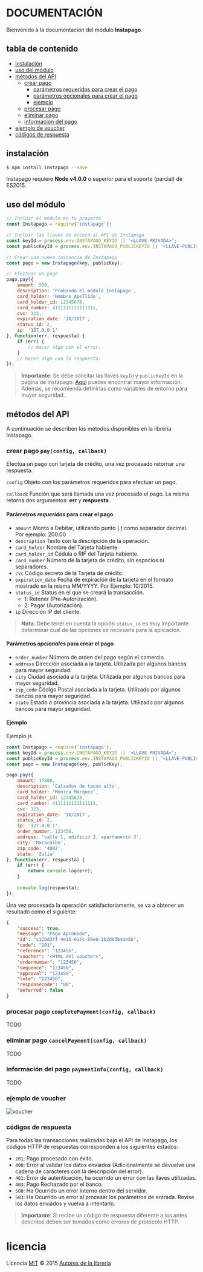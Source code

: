 # DOCUMENTACIÓN

Bienvenido a la documentación del módulo **Instapago**.

## tabla de contenido

* [instalación](#instalación)
* [uso del módulo](#uso-del-módulo)
* [métodos del API](#métodos-del-api)
    * [crear pago](#crear-pago)
        * [parámetros requeridos para crear el pago](#parámetros-requeridos-para-crear-el-pago)
        * [parámetros opcionales para crear el pago](#parámetros-opcionales-para-crear-el-pago)
        * [ejemplo](#ejemplo)
    * [procesar pago]()
    * [eliminar pago]()
    * [información del pago]()
* [ejemplo de voucher](#ejemplo-de-voucher)
* [códigos de respuesta](#códigos-de-respuesta)

## instalación

```bash
$ npm install instapago --save
```
Instapago requiere **Node v4.0.0** o superior para el soporte (parcial) de ES2015.

## uso del módulo

```js
// Incluir el módulo en tu proyecto
const Instapago = require('instapago');

// Incluir las llaves de acceso al API de Instapago
const keyId = process.env.INSTAPAGO_KEYID || '<LLAVE-PRIVADA>';
const publicKeyId = process.env.INSTAPAGO_PUBLICKEYID || '<LLAVE-PUBLICA>';

// Crear una nueva instancia de Instapago
const pago = new Instapago(key, publicKey);

// Efectuar un pago
pago.pay({
    amount: 500,
    description: 'Probando el módulo Instapago',
    card_holder: 'Nombre Apellido',
    card_holder_id: 12345678,
    card_number: 4111111111111111,
    cvc: 123,
    expiration_date: '10/2017',
    status_id: 2,
    ip: '127.0.0.1'
}, function(err, respuesta) {
    if (err) {
        // hacer algo con el error.
    }
    // hacer algo con la respuesta.
});
```
> **Importante**: Se debe solicitar las llaves `keyId` y `publicKeyId` en la página de Instapago. [Aquí](http://instapago.com/wp-content/uploads/2015/04/Guia-Integracion-API-Instapago-1.5.4.pdf) puedes encontrar mayor información.
Además, se recomienda definirlas como variables de entorno para mayor seguridad.

## métodos del API

A continuación se describen los métodos disponibles en la librería Instapago.

### crear pago `pay(config, callback)`

Efectúa un pago con tarjeta de crédito, una vez procesado retornar una respuesta.

`config` Objeto con los parámetros requeridos para efectuar un pago.

`callback` Función que será llamada una vez procesado el pago. La misma retorna dos argumentos: **err** y **respuesta**.

#### Parámetros _requeridos_ para crear el pago

* `amount` Monto a Debitar, utilizando punto (.) como separador decimal. Por ejemplo: 200.00
* `description` Texto con la descripción de la operación.
* `card_holder` Nombre del Tarjeta habiente.
* `card_holder_id` Cédula o RIF del Tarjeta habiente.
* `card_number` Número de la tarjeta de crédito, sin espacios ni
separadores.
* `cvc` Código secreto de la Tarjeta de crédito.
* `expiration_date` Fecha de expiración de la tarjeta en el formato mostrado
en la misma MM/YYYY. Por Ejemplo: 10/2015.
* `status_id` Status en el que se creará la transacción.
    * 1: Retener (Pre-Autorización).
    * 2: Pagar (Autorización).
* `ip` Dirección IP del cliente.

> **Nota**: Debe tener en cuenta la opción `status_id` es muy importante determinar cual de las opciones es necesaria para la aplicación.

#### Parámetros _opcionales_ para crear el pago

* `order_number` Número de orden del pago según el comercio.
* `address` Dirección asociada a la tarjeta. Utilizada por algunos bancos para mayor seguridad.
* `city` Ciudad asociada a la tarjeta. Utilizada por algunos bancos para mayor seguridad.
* `zip_code` Código Postal asociada a la tarjeta. Utilizado por algunos bancos para mayor seguridad.
* `state` Estado o provincia asociada a la tarjeta. Utilizado por algunos bancos para mayor seguridad.

#### Ejemplo

Ejemplo.js

```js
const Instapago = require('instapago');
const keyId = process.env.INSTAPAGO_KEYID || '<LLAVE-PRIVADA>';
const publicKeyId = process.env.INSTAPAGO_PUBLICKEYID || '<LLAVE-PUBLICA>';
const pago = new Instapago(key, publicKey);

pago.pay({
    amount: 17800,
    description: 'Calzados de tacón alto',
    card_holder: 'Mónica Márquez',
    card_holder_id: 12345678,
    card_number: 4111111111111111,
    cvc: 123,
    expiration_date: '10/2017',
    status_id: 2,
    ip: '127.0.0.1',
    order_number: 123456,
    address: 'calle 1, edificio 2, apartamento 3',
    city: 'Maracaibo',
    zip_code: '4002',
    state: 'Zulia'
}, function(err, respuesta) {
    if (err) {
        return console.log(err);
    }
    
    console.log(respuesta);
});
```
Una vez procesada la operación satisfactoriamente, se va a obtener un resultado como el siguiente:

```json
{
    "success": true,
    "message": "Pago Aprobado",
    "id": "c12bd3ff-4e15-6a7c-89e0-1b2d03b4ae56",
    "code": "201",
    "reference": "123456",
    "voucher": "<HTML del voucher>",
    "ordernumber": "123456",
    "sequence": "123456",
    "approval": "123456",
    "lote": "123456",
    "responsecode": "00",
    "deferred": false
}
```

### procesar pago `completePayment(config, callback)`

TODO

### eliminar pago `cancelPayment(config, callback)`

TODO

### información del pago `paymentInfo(config, callback)`

TODO

### ejemplo de voucher

![voucher](http://i.imgur.com/sE05jmH.png)

### códigos de respuesta

Para todas las transacciones realizadas bajo el API de Instapago, los códigos HTTP de respuestas corresponden a los siguientes estados:

* ```201```: Pago procesado con éxito.
* ```400```: Error al validar los datos enviados (Adicionalmente se devuelve una cadena de
caracteres con la descripción del error).
* ```401```: Error de autenticación, ha ocurrido un error con las llaves utilizadas.
* ```403```: Pago Rechazado por el banco.
* ```500```: Ha Ocurrido un error interno dentro del servidor.
* ```503```: Ha Ocurrido un error al procesar los parámetros de entrada. Revise los datos
enviados y vuelva a intentarlo.

> **Importante**: Si recibe un código de respuesta diferente a los antes descritos deben ser tomados como errores de protocolo HTTP.

# licencia

Licencia [MIT](http://opensource.org/licenses/MIT) :copyright: 2015 [Autores de la librería](AUTORES.md)